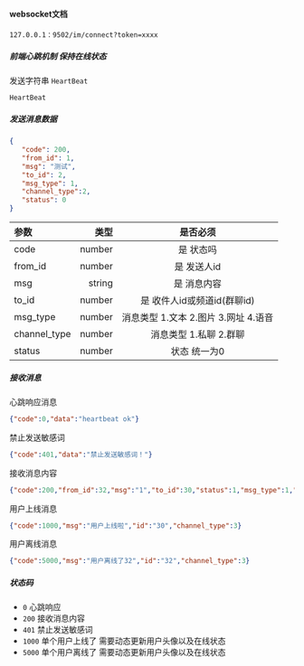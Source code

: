 #### websocket文档

`127.0.0.1：9502/im/connect?token=xxxx`


##### 前端心跳机制 保持在线状态
发送字符串 `HeartBeat`
```shell script
HeartBeat
```

##### 发送消息数据    
```json
{
   "code": 200,
   "from_id": 1,
   "msg": "测试",
   "to_id": 2,
   "msg_type": 1,
   "channel_type":2,
   "status": 0
}
```
| 参数 | 类型 | 是否必须 |
| :-----| ----: | :----: |
| code | number | 是  状态吗 |
| from_id | number | 是  发送人id |
| msg | string | 是 消息内容 |
| to_id | number | 是 收件人id或频道id(群聊id) |
| msg_type | number | 消息类型 1.文本 2.图片 3.网址 4.语音  |
| channel_type | number | 消息类型 1.私聊 2.群聊  |
| status | number | 状态 统一为0  |

##### 接收消息
心跳响应消息
```json
{"code":0,"data":"heartbeat ok"}
```
禁止发送敏感词
```json
{"code":401,"data":"禁止发送敏感词！"}
```
接收消息内容
```json
{"code":200,"from_id":32,"msg":"1","to_id":30,"status":1,"msg_type":1,"channel_type":1}
```
用户上线消息
```json
{"code":1000,"msg":"用户上线啦","id":"30","channel_type":3}
```
用户离线消息
```json
{"code":5000,"msg":"用户离线了32","id":"32","channel_type":3}
```


##### 状态码

 * `0`  心跳响应
 * `200`  接收消息内容
 * `401` 禁止发送敏感词 
 * `1000` 单个用户上线了 需要动态更新用户头像以及在线状态
 * `5000` 单个用户离线了 需要动态更新用户头像以及在线状态
 
